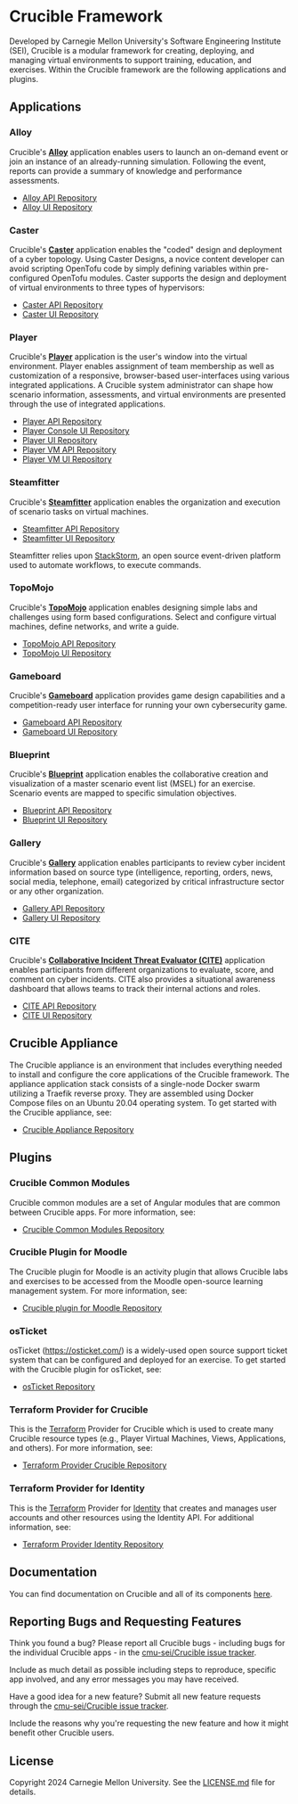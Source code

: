 # Crucible Framework

Developed by Carnegie Mellon University's Software Engineering Institute (SEI), Crucible is a modular framework for creating, deploying, and managing virtual environments to support training, education, and exercises. Within the Crucible framework are the following applications and plugins.

## Applications

### Alloy

Crucible's [**Alloy**](https://cmu-sei.github.io/crucible/alloy/) application enables users to launch an on-demand event or join an instance of an already-running simulation. Following the event, reports can provide a summary of knowledge and performance assessments.

- [Alloy API Repository](https://github.com/cmu-sei/Alloy.Api)
- [Alloy UI Repository](https://github.com/cmu-sei/Alloy.ui)

### Caster

Crucible's [**Caster**](https://cmu-sei.github.io/crucible/caster/) application enables the "coded" design and deployment of a cyber topology. Using Caster Designs, a novice content developer can avoid scripting OpenTofu code by simply defining variables within pre-configured OpenTofu modules. Caster supports the design and deployment of virtual environments to three types of hypervisors:

- [Caster API Repository](https://github.com/cmu-sei/Caster.Api)
- [Caster UI Repository](https://github.com/cmu-sei/Caster.Ui)

### Player

Crucible's [**Player**](https://cmu-sei.github.io/crucible/player/) application is the user's window into the virtual environment. Player enables assignment of team membership as well as customization of a responsive, browser-based user-interfaces using various integrated applications. A Crucible system administrator can shape how scenario information, assessments, and virtual environments are presented through the use of integrated applications.

- [Player API Repository](https://github.com/cmu-sei/Player.Api)
- [Player Console UI Repository](https://github.com/cmu-sei/Console.Ui)
- [Player UI Repository](https://github.com/cmu-sei/Player.Ui)
- [Player VM API Repository](https://github.com/cmu-sei/Vm.Api)
- [Player VM UI Repository](https://github.com/cmu-sei/Vm.Ui)

### Steamfitter

Crucible's [**Steamfitter**](https://cmu-sei.github.io/crucible/steamfitter/) application enables the organization and execution of scenario tasks on virtual machines.

- [Steamfitter API Repository](https://github.com/cmu-sei/Steamfitter.Api)
- [Steamfitter UI Repository](https://github.com/cmu-sei/Steamfitter.Ui)

Steamfitter relies upon [StackStorm](https://stackstorm.com/), an open source event-driven platform used to automate workflows, to execute commands.

### TopoMojo

Crucible's [**TopoMojo**](https://cmu-sei.github.io/crucible/topomojo/about/) application enables designing simple labs and challenges using form based configurations. Select and configure virtual machines, define networks, and write a guide.

- [TopoMojo API Repository](https://github.com/cmu-sei/TopoMojo)
- [TopoMojo UI Repository](https://github.com/cmu-sei/topomojo-ui)

### Gameboard

Crucible's [**Gameboard**](https://cmu-sei.github.io/crucible/Gameboard/) application provides game design capabilities and a competition-ready user interface for running your own cybersecurity game.

- [Gameboard API Repository](https://github.com/cmu-sei/Gameboard)
- [Gameboard UI Repository](https://github.com/cmu-sei/Gameboard-ui)

### Blueprint

Crucible's [**Blueprint**](https://cmu-sei.github.io/crucible/blueprint/) application enables the collaborative creation and visualization of a master scenario event list (MSEL) for an exercise. Scenario events are mapped to specific simulation objectives.

- [Blueprint API Repository](https://github.com/cmu-sei/Blueprint.Api)
- [Blueprint UI Repository](https://github.com/cmu-sei/Blueprint.Ui)

### Gallery

Crucible's [**Gallery**](https://cmu-sei.github.io/crucible/gallery/) application enables participants to review cyber incident information based on source type (intelligence, reporting, orders, news, social media, telephone, email) categorized by critical infrastructure sector or any other organization.

- [Gallery API Repository](https://github.com/cmu-sei/Gallery.Api)
- [Gallery UI Repository](https://github.com/cmu-sei/Gallery.Ui)

### CITE

Crucible's [**Collaborative Incident Threat Evaluator (CITE)**](https://cmu-sei.github.io/crucible/cite/) application enables participants from different organizations to evaluate, score, and comment on cyber incidents. CITE also provides a situational awareness dashboard that allows teams to track their internal actions and roles.

- [CITE API Repository](https://github.com/cmu-sei/CITE.Api)
- [CITE UI Repository](https://github.com/cmu-sei/CITE.Ui)


## Crucible Appliance

The Crucible appliance is an environment that includes everything needed to install and configure the core applications of the Crucible framework. The appliance application stack consists of a single-node Docker swarm utilizing a Traefik reverse proxy. They are assembled using Docker Compose files on an Ubuntu 20.04 operating system. To get started with the Crucible appliance, see:

- [Crucible Appliance Repository](https://github.com/cmu-sei/Crucible.Appliance)

## Plugins

### Crucible Common Modules

Crucible common modules are a set of Angular modules that are common between Crucible apps. For more information, see:
- [Crucible Common Modules Repository](https://github.com/cmu-sei/Crucible.Common.Ui)

### Crucible Plugin for Moodle

The Crucible plugin for Moodle is an activity plugin that allows Crucible labs and exercises to be accessed from the Moodle open-source learning management system. For more information, see:

- [Crucible plugin for Moodle Repository](https://github.com/cmu-sei/moodle-mod_crucible)

### osTicket

osTicket (https://osticket.com/) is a widely-used open source support ticket system that can be configured and deployed for an exercise. To get started with the Crucible plugin for osTicket, see:

- [osTicket Repository](https://github.com/cmu-sei/osticket-crucible)

### Terraform Provider for Crucible

This is the [Terraform](https://www.terraform.io/) Provider for Crucible which is used to create many Crucible resource types (e.g., Player Virtual Machines, Views, Applications, and others). For more information, see:

- [Terraform Provider Crucible Repository](https://github.com/cmu-sei/terraform-provider-crucible)

### Terraform Provider for Identity

This is the [Terraform](https://www.terraform.io/) Provider for [Identity](https://github.com/cmu-sei/Identity) that creates and manages user accounts and other resources  using the Identity API. For additional information, see:

- [Terraform Provider Identity Repository](https://github.com/cmu-sei/terraform-provider-identity)

## Documentation

You can find documentation on Crucible and all of its components [here](https://cmu-sei.github.io/crucible/).

## Reporting Bugs and Requesting Features

Think you found a bug? Please report all Crucible bugs - including bugs for the individual Crucible apps - in the [cmu-sei/Crucible issue tracker](https://github.com/cmu-sei/crucible/issues).

Include as much detail as possible including steps to reproduce, specific app involved, and any error messages you may have received.

Have a good idea for a new feature? Submit all new feature requests through the [cmu-sei/Crucible issue tracker](https://github.com/cmu-sei/crucible/issues).

Include the reasons why you're requesting the new feature and how it might benefit other Crucible users.

## License

Copyright 2024 Carnegie Mellon University. See the [LICENSE.md](https://github.com/cmu-sei/crucible/blob/main/LICENSE.md) file for details.
